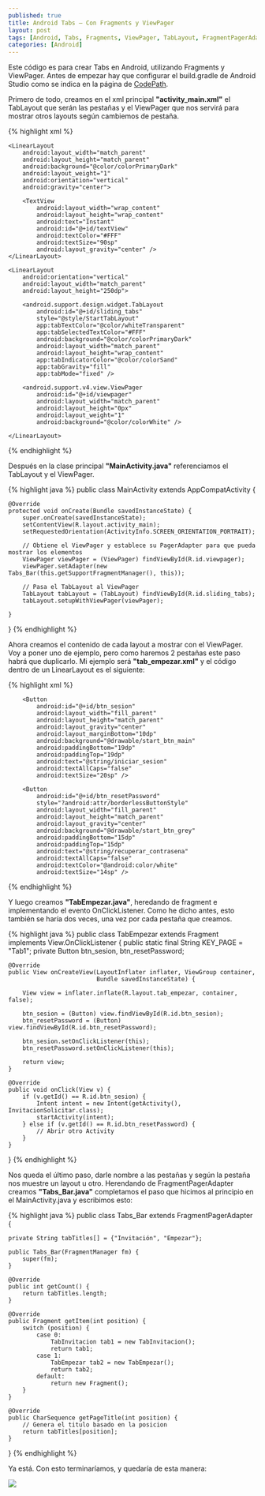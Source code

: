 ```yaml
---
published: true
title: Android Tabs – Con Fragments y ViewPager
layout: post
tags: [Android, Tabs, Fragments, ViewPager, TabLayout, FragmentPagerAdapter]
categories: [Android]
---
```

Este código es para crear Tabs en Android, utilizando Fragments y ViewPager. Antes de empezar hay que configurar el build.gradle de Android Studio como se indica en la página de <a href="https://goo.gl/C6a8EA">CodePath</a>.

Primero de todo, creamos en el xml principal <b>"activity_main.xml"</b> el TabLayout que serán las pestañas y el ViewPager que nos servirá para mostrar otros layouts según cambiemos de pestaña.

{% highlight xml %}
<LinearLayout xmlns:android="http://schemas.android.com/apk/res/android"
    xmlns:app="http://schemas.android.com/apk/res-auto"
    android:layout_width="match_parent"
    android:layout_height="match_parent"
    android:orientation="vertical">

    <LinearLayout
        android:layout_width="match_parent"
        android:layout_height="match_parent"
        android:background="@color/colorPrimaryDark"
        android:layout_weight="1"
        android:orientation="vertical"
        android:gravity="center">

        <TextView
            android:layout_width="wrap_content"
            android:layout_height="wrap_content"
            android:text="Instant"
            android:id="@+id/textView"
            android:textColor="#FFF"
            android:textSize="90sp"
            android:layout_gravity="center" />
    </LinearLayout>

    <LinearLayout
        android:orientation="vertical"
        android:layout_width="match_parent"
        android:layout_height="250dp">

        <android.support.design.widget.TabLayout
            android:id="@+id/sliding_tabs"
            style="@style/StartTabLayout"
            app:tabTextColor="@color/whiteTransparent"
            app:tabSelectedTextColor="#FFF"
            android:background="@color/colorPrimaryDark"
            android:layout_width="match_parent"
            android:layout_height="wrap_content"
            app:tabIndicatorColor="@color/colorSand"
            app:tabGravity="fill"
            app:tabMode="fixed" />

        <android.support.v4.view.ViewPager
            android:id="@+id/viewpager"
            android:layout_width="match_parent"
            android:layout_height="0px"
            android:layout_weight="1"
            android:background="@color/colorWhite" />

    </LinearLayout>

</LinearLayout>
{% endhighlight %}

Después en la clase principal <b>"MainActivity.java"</b> referenciamos el TabLayout y el ViewPager.

{% highlight java %}
public class MainActivity extends AppCompatActivity {

    @Override
    protected void onCreate(Bundle savedInstanceState) {
        super.onCreate(savedInstanceState);
        setContentView(R.layout.activity_main);
        setRequestedOrientation(ActivityInfo.SCREEN_ORIENTATION_PORTRAIT);

        // Obtiene el ViewPager y establece su PagerAdapter para que pueda mostrar los elementos
        ViewPager viewPager = (ViewPager) findViewById(R.id.viewpager);
        viewPager.setAdapter(new Tabs_Bar(this.getSupportFragmentManager(), this));

        // Pasa el TabLayout al ViewPager
        TabLayout tabLayout = (TabLayout) findViewById(R.id.sliding_tabs);
        tabLayout.setupWithViewPager(viewPager);

    }
}
{% endhighlight %}

Ahora creamos el contenido de cada layout a mostrar con el ViewPager. Voy a poner uno de ejemplo, pero como haremos 2 pestañas este paso habrá que duplicarlo. Mi ejemplo será <b>"tab_empezar.xml"</b> y el código dentro de un LinearLayout es el siguiente:


{% highlight xml %}
<LinearLayout
        android:layout_width="match_parent"
        android:layout_height="wrap_content"
        android:layout_gravity="center_vertical"
        android:orientation="vertical"
        android:paddingLeft="30dp"
        android:paddingRight="30dp">

        <Button
            android:id="@+id/btn_sesion"
            android:layout_width="fill_parent"
            android:layout_height="match_parent"
            android:layout_gravity="center"
            android:layout_marginBottom="10dp"
            android:background="@drawable/start_btn_main"
            android:paddingBottom="19dp"
            android:paddingTop="19dp"
            android:text="@string/iniciar_sesion"
            android:textAllCaps="false"
            android:textSize="20sp" />

        <Button
            android:id="@+id/btn_resetPassword"
            style="?android:attr/borderlessButtonStyle"
            android:layout_width="fill_parent"
            android:layout_height="match_parent"
            android:layout_gravity="center"
            android:background="@drawable/start_btn_grey"
            android:paddingBottom="15dp"
            android:paddingTop="15dp"
            android:text="@string/recuperar_contrasena"
            android:textAllCaps="false"
            android:textColor="@android:color/white"
            android:textSize="14sp" />
</LinearLayout>
{% endhighlight %}

Y luego creamos <b>"TabEmpezar.java"</b>, heredando de fragment e implementando el evento OnClickListener. Como he dicho antes, esto también se haría dos veces, una vez por cada pestaña que creamos.

{% highlight java %}
public class TabEmpezar extends Fragment implements View.OnClickListener {
    public static final String KEY_PAGE = "Tab1";
    private Button btn_sesion, btn_resetPassword;

    @Override
    public View onCreateView(LayoutInflater inflater, ViewGroup container,
                             Bundle savedInstanceState) {

        View view = inflater.inflate(R.layout.tab_empezar, container, false);

        btn_sesion = (Button) view.findViewById(R.id.btn_sesion);
        btn_resetPassword = (Button) view.findViewById(R.id.btn_resetPassword);

        btn_sesion.setOnClickListener(this);
        btn_resetPassword.setOnClickListener(this);

        return view;
    }

    @Override
    public void onClick(View v) {
        if (v.getId() == R.id.btn_sesion) {
            Intent intent = new Intent(getActivity(), InvitacionSolicitar.class);
            startActivity(intent);
        } else if (v.getId() == R.id.btn_resetPassword) {
            // Abrir otro Activity
        }
    }
}
{% endhighlight %}

Nos queda el último paso, darle nombre a las pestañas y según la pestaña nos muestre un layout u otro. Herendando de FragmentPagerAdapter creamos <b>"Tabs_Bar.java"</b> completamos el paso que hicimos al principio en el MainActivity.java y escribimos esto:

{% highlight java %}
public class Tabs_Bar extends FragmentPagerAdapter {

    private String tabTitles[] = {"Invitación", "Empezar"};

    public Tabs_Bar(FragmentManager fm) {
        super(fm);
    }

    @Override
    public int getCount() {
        return tabTitles.length;
    }

    @Override
    public Fragment getItem(int position) {
        switch (position) {
            case 0:
                TabInvitacion tab1 = new TabInvitacion();
                return tab1;
            case 1:
                TabEmpezar tab2 = new TabEmpezar();
                return tab2;
            default:
                return new Fragment();
        }
    }

    @Override
    public CharSequence getPageTitle(int position) {
        // Genera el titulo basado en la posicion
        return tabTitles[position];
    }
}
{% endhighlight %}

Ya está. Con esto terminaríamos, y quedaría de esta manera:

![](http://i.imgsafe.org/4360afe.png)


